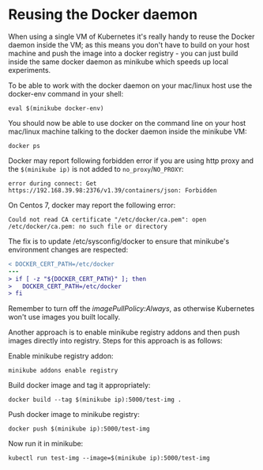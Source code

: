 # Reusing the Docker daemon

When using a single VM of Kubernetes it's really handy to reuse the Docker daemon inside the VM; as this means you don't have to build on your host machine and push the image into a docker registry - you can just build inside the same docker daemon as minikube which speeds up local experiments.

To be able to work with the docker daemon on your mac/linux host use the docker-env command in your shell:

```shell
eval $(minikube docker-env)
```

You should now be able to use docker on the command line on your host mac/linux machine talking to the docker daemon inside the minikube VM:

```shell
docker ps
```

Docker may report following forbidden error if you are using http proxy and the `$(minikube ip)` is not added to `no_proxy`/`NO_PROXY`:

```shell
error during connect: Get https://192.168.39.98:2376/v1.39/containers/json: Forbidden
```

On Centos 7, docker may report the following error:

```shell
Could not read CA certificate "/etc/docker/ca.pem": open /etc/docker/ca.pem: no such file or directory
```

The fix is to update /etc/sysconfig/docker to ensure that minikube's environment changes are respected:

```diff
< DOCKER_CERT_PATH=/etc/docker
---
> if [ -z "${DOCKER_CERT_PATH}" ]; then
>   DOCKER_CERT_PATH=/etc/docker
> fi
```

Remember to turn off the _imagePullPolicy:Always_, as otherwise Kubernetes won't use images you built locally.

Another approach is to enable minikube registry addons and then push images directly into registry. Steps for this approach is as follows:

Enable minikube registry addon:

```shell
minikube addons enable registry
```

Build docker image and tag it appropriately:

```shell
docker build --tag $(minikube ip):5000/test-img .
```

Push docker image to minikube registry:

```shell
docker push $(minikube ip):5000/test-img
```

Now run it in minikube:

```shell
kubectl run test-img --image=$(minikube ip):5000/test-img
```

